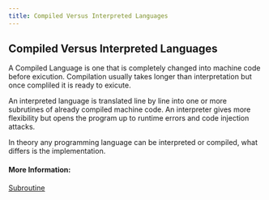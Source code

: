```yaml
---
title: Compiled Versus Interpreted Languages
---
```

## Compiled Versus Interpreted Languages
A Compiled Language is one that is completely changed into machine code before exicution. Compilation usually takes longer than interpretation but once compliled it is ready to exicute.

An interpreted language is translated line by line into one or more subrutines of already compiled machine code. An interpreter gives more flexibility but opens the program up to runtime errors and code injection attacks.

In theory any programming language can be interpreted or compiled, what differs is the implementation.

#### More Information:
[Subroutine](https://en.wikipedia.org/wiki/Subroutine)

